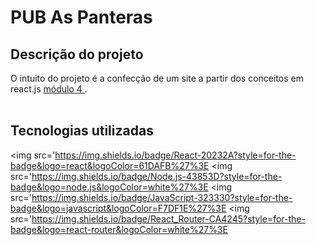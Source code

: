 # PUB As Panteras

## Descrição do projeto

O intuito do projeto é a confecção de um site a partir dos conceitos em react.js <a href = 'https://github.com/PamBarros/ProjetoFinal_Pub'> módulo 4 </a>. 
<br>
<br>

## Tecnologias utilizadas

<img src='https://img.shields.io/badge/React-20232A?style=for-the-badge&logo=react&logoColor=61DAFB%27%3E
<img src='https://img.shields.io/badge/Node.js-43853D?style=for-the-badge&logo=node.js&logoColor=white%27%3E
<img src='https://img.shields.io/badge/JavaScript-323330?style=for-the-badge&logo=javascript&logoColor=F7DF1E%27%3E
<img src='https://img.shields.io/badge/React_Router-CA4245?style=for-the-badge&logo=react-router&logoColor=white%27%3E

<br>
<br>


